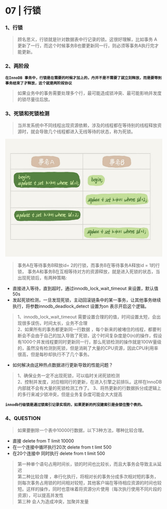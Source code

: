 # 07 | 行锁

### 1、行锁
>顾名思义，行锁就是针对数据表中行记录的锁。这很好理解，比如事务 A 更新了一行，而这个时候事务B也要更新同一行，则必须等事务A执行完才能更新。

### 2、两阶段
**`在InnoDB 事务中，行锁是在需要的时候才加上的，丹并不是不需要了就立刻释放，而是要等到事务结束了才释放，这个就是两阶段协议`**

> 如果业务中的事务需要处理多个行，最可能造成锁冲突、最可能影响并发度的锁尽量往后放。

### 3、死锁和死锁检测
> 当并发系统中不同线程出现资源依赖，涉及的线程都在等待别的线程释放资源时，就会导致几个线程都进入无线等待的状态，称为死锁。

![](./img/4.png)
>事务A在等待事务B释放id= 2的行锁，而事务B在等待事务A释放id = 1的行锁，
事务A和事务B在互相等待对方的资源释放，就是进入死锁的状态，当出现死锁后，有两种策略:  
- 直接进入等待，直到超时，通过innodb_lock_wait_timeout 来设置，默认值50s
- 发起死锁检测，一旦发现死锁，主动回滚链条中的某一事务，让其他事务继续执行，将参数innodb_deadlock_detect 设置为on  表示开启这个逻辑。
> 1、innodb_lock_wait_timeout 需要设置合理的的值，时间设置太短，会出现很多误伤，时间太长，业务不合理   
> 2、如果所有的事务都更新同一行数据 ，每个新来的被堵住的线程，都要判断会不会由于自己的加入导致了死锁，这个时间复杂度是O(n)的操作，假设有1000个并发线程要同时更新同一行，那么死锁检测的操作就是100W量级的，虽然没有检测到死锁，但是消耗了大量的CPU资源，因此CPU利用率很高，但是每秒却执行不了几个事务。

- 如何解决由这种热点数据进行更新导致的性能问题？  
>1、确保业务一定不出现死锁，可以临时关闭死锁检测  
>2、控制并发度，对应相同行的更新，在进入引擎之前排队。这样在InnoDB内部就不会有大量的死锁检测工作了。
>3、将热更新的行数据拆分成逻辑上的多行来减少锁冲突，但是业务复杂度可能会大大提高

**`innodb行级锁是通过锁索引记录实现的，如果更新的列没建索引是会锁住整个表的。`**


### 4、QUESTION
> 如果要删除一个表中10000行数据，以下3种方法，哪种比较合理。 
- 直接 delete from T limit 10000
- 在一个连接中循环执行20次 delete from t limt 500
- 在20个连接中 同时执行 delete from t limit 500

> 第一种单个语句占用时间长，锁的时间也比较长，而且大事务会导致主从延迟  
> 第二种比较合理 ，串行化执行，将相对长的事务分成多次相对短的事务，则每次事务占用锁的时间相对较短，其他客户端在等待相应资源的时间也较短。这样的操作，同时也意味着将资源分片使用（每次执行使用不同片段的资源），可以提高并发性  
> 第三种 会人为造成冲突，加聚并发量  






